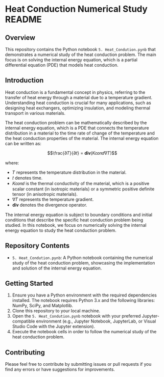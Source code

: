 # Heat Conduction Numerical Study README

## Overview

This repository contains the Python notebook `5. Heat_Condution.pynb` that demonstrates a numerical study of the heat conduction problem. The main focus is on solving the internal energy equation, which is a partial differential equation (PDE) that models heat conduction.

## Introduction

Heat conduction is a fundamental concept in physics, referring to the transfer of heat energy through a material due to a temperature gradient. Understanding heat conduction is crucial for many applications, such as designing heat exchangers, optimizing insulation, and modeling thermal transport in various materials.

The heat conduction problem can be mathematically described by the internal energy equation, which is a PDE that connects the temperature distribution in a material to the time rate of change of the temperature and the heat conduction properties of the material. The internal energy equation can be written as:

$$\frac{∂𝑇}{∂𝑡} = 𝐝𝐢𝐯(𝐾𝑐𝑜𝑛𝑑∇𝑇)$$

where:
- 𝑇 represents the temperature distribution in the material.
- 𝑡 denotes time.
- 𝐾𝑐𝑜𝑛𝑑 is the thermal conductivity of the material, which is a positive scalar constant (in isotropic materials) or a symmetric positive definite tensor (in anisotropic materials).
- ∇𝑇 represents the temperature gradient.
- 𝐝𝐢𝐯 denotes the divergence operator.

The internal energy equation is subject to boundary conditions and initial conditions that describe the specific heat conduction problem being studied. In this notebook, we focus on numerically solving the internal energy equation to study the heat conduction problem.

## Repository Contents

- `5. Heat_Condution.pynb`: A Python notebook containing the numerical study of the heat conduction problem, showcasing the implementation and solution of the internal energy equation.

## Getting Started

1. Ensure you have a Python environment with the required dependencies installed. The notebook requires Python 3.x and the following libraries: NumPy, SciPy, and Matplotlib.
2. Clone this repository to your local machine.
3. Open the `5. Heat_Condution.pynb` notebook with your preferred Jupyter-compatible environment (e.g., Jupyter Notebook, JupyterLab, or Visual Studio Code with the Jupyter extension).
4. Execute the notebook cells in order to follow the numerical study of the heat conduction problem.

## Contributing

Please feel free to contribute by submitting issues or pull requests if you find any errors or have suggestions for improvements.
